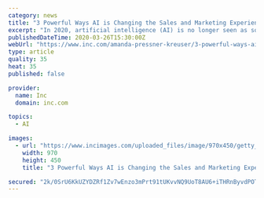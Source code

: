```yaml
---
category: news
title: "3 Powerful Ways AI is Changing the Sales and Marketing Experience Right Now"
excerpt: "In 2020, artificial intelligence (AI) is no longer seen as something futuristic. It's a part of our everyday lives--from asking Siri a question to telling Google to order groceries for home delivery. It's even being used to help researchers answer tough questions about the Coronavirus pandemic...so we can stop the spread and get back to those ..."
publishedDateTime: 2020-03-26T15:30:00Z
webUrl: "https://www.inc.com/amanda-pressner-kreuser/3-powerful-ways-ai-is-changing-sales-amp-marketing-experience-right-now.html"
type: article
quality: 35
heat: 35
published: false

provider:
  name: Inc
  domain: inc.com

topics:
  - AI

images:
  - url: "https://www.incimages.com/uploaded_files/image/970x450/getty_963747918_415268.jpg"
    width: 970
    height: 450
    title: "3 Powerful Ways AI is Changing the Sales and Marketing Experience Right Now"

secured: "2k/0SrU6KkUZYDZRf1Zv7wEnzo3mPrt91tUKvvNQ9UoT8AU6+iTHRnByvdPOTnirP2d2chvPmn4p6KMAz1EJzo9bKvd9RJ9GJlBlFqDzqIlm6kTDrcXGnPfOjykacpVekNzo8qMspV1j+g6Y92ApM5CzY5GbMO6Hqm+D/gurdzpWXmiGVY9yMEf8EdJJcmXKfGSe4+o+y9MN7nG8gVGOeRpt2oH6/hj/SC7Lf9fZeFrdfZRv4XkxFeFgkPoVLJ297xNFM/w3oQa55ksFbsvLy7YYsFD2aZYL7VsiKmHJ561lWejM9CqjUiNpJNxV6A1+FfdXuZPRld+L+XRo+oPlq7v86RxCau5n4psbMduinhoGDdHFq4vLeWThyV+tPAZ0y7bV0Yi1SDP6jwdPWrXFyliy4ymtVH46np+mMJkNTyzs+YFBepltxUrM1OaQJagswX05vGSn1gad1csXlmMS5OLFPIm0bwaoqbNQBoN50uI=;lu3VZUgaWAh3QVAt8qDqWg=="
---
```


